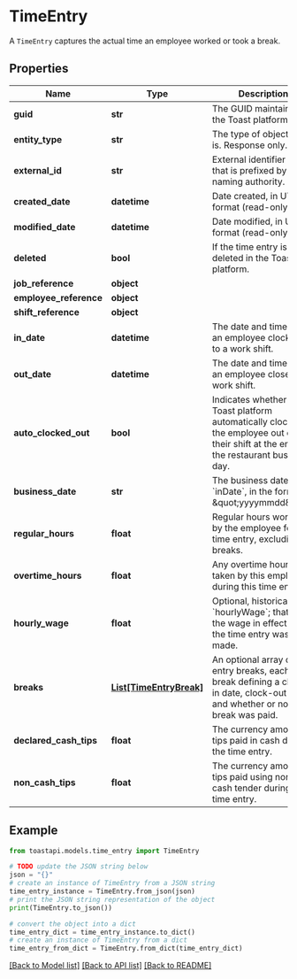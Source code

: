 # TimeEntry

A `TimeEntry` captures the actual time an employee worked or took  a break. 

## Properties

Name | Type | Description | Notes
------------ | ------------- | ------------- | -------------
**guid** | **str** | The GUID maintained by the Toast platform. | 
**entity_type** | **str** | The type of object this is. Response only. | 
**external_id** | **str** | External identifier string that is prefixed by the naming authority. | [optional] 
**created_date** | **datetime** | Date created, in UTC format (read-only).  | [optional] 
**modified_date** | **datetime** | Date modified, in UTC format (read-only).  | [optional] 
**deleted** | **bool** | If the time entry is deleted in the Toast platform.  | [optional] 
**job_reference** | **object** |  | [optional] 
**employee_reference** | **object** |  | [optional] 
**shift_reference** | **object** |  | [optional] 
**in_date** | **datetime** | The date and time that an employee clocked in to a work shift.  | [optional] 
**out_date** | **datetime** | The date and time that an employee closed a work shift.  | [optional] 
**auto_clocked_out** | **bool** | Indicates whether the Toast platform automatically clocked the employee out of their shift at the end of the restaurant business day.  | [optional] 
**business_date** | **str** | The business date of &#x60;inDate&#x60;, in the format of  \&quot;yyyymmdd\&quot;.  | [optional] 
**regular_hours** | **float** | Regular hours worked by the employee for this time entry,  excluding breaks.  | [optional] 
**overtime_hours** | **float** | Any overtime hours taken by this employee during this  time entry.  | [optional] 
**hourly_wage** | **float** | Optional, historical &#x60;hourlyWage&#x60;; that is, the wage in  effect when the time entry was made.  | [optional] 
**breaks** | [**List[TimeEntryBreak]**](TimeEntryBreak.md) | An optional array of time entry breaks, each break  defining a clock-in date, clock-out date, and whether or  not the break was paid.  | [optional] 
**declared_cash_tips** | **float** | The currency amount of tips paid in cash during the time entry.  | [optional] 
**non_cash_tips** | **float** | The currency amount of tips paid using non-cash tender during the time entry.  | [optional] 

## Example

```python
from toastapi.models.time_entry import TimeEntry

# TODO update the JSON string below
json = "{}"
# create an instance of TimeEntry from a JSON string
time_entry_instance = TimeEntry.from_json(json)
# print the JSON string representation of the object
print(TimeEntry.to_json())

# convert the object into a dict
time_entry_dict = time_entry_instance.to_dict()
# create an instance of TimeEntry from a dict
time_entry_from_dict = TimeEntry.from_dict(time_entry_dict)
```
[[Back to Model list]](../README.md#documentation-for-models) [[Back to API list]](../README.md#documentation-for-api-endpoints) [[Back to README]](../README.md)


